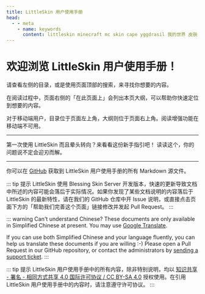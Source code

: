 ```yaml
---
title: LittleSkin 用户使用手册
head:
  - - meta
    - name: keywords
      content: littleskin minecraft mc skin cape yggdrasil 我的世界 皮肤 披风 皮肤站 外置登录
---
```


# 欢迎浏览 LittleSkin 用户使用手册！ <Badge type="tip" text="新版公测" />

请查看左侧的目录，或是使用页面顶部的搜索，来寻找你想要的内容。

在阅读过程中，页面右侧的「在此页面上」会列出本页大纲，可以帮助你快速定位到想要的内容。

对于移动端用户，目录位于页面左上角，大纲则位于页面右上角。阅读增强功能在移动端不可用。

---

<NCard title="新手指引" link="/newbee/">
第一次使用 LittleSkin 而且晕头转向？来看看这份新手指引吧！
</NCard>
<NCard title="遇到问题了？" link="/problems/">
读读这个，你的问题说不定会迎刃而解。
</NCard>

---

你可以在 [GitHub](https://github.com/LittleSkinCommspt/manual-ng) 获取到 LittleSkin 用户使用手册的所有 Markdown 源文件。

::: tip 提示
LittleSkin 使用 Blessing Skin Server 开发版本，快速的更新导致文档中所述的内容可能会落后于实际情况。如果你发现了某些文档说明的内容落后于 LittleSkin 的最新特性，请在我们的 GitHub 仓库中开 Issue 说明，或直接点击页面下方的「帮助我们完善这个页面」链接修改并发起 Pull Request。
:::

::: warning Can't understand Chinese?
These documents are only available in Simplified Chinese at present. You may use [Google Translate](https://translate.google.com/?op=websites).

If you can use both Simplified Chinese and your language fluently, you can help us translate these documents if you are willing :-) Please open a Pull Request in our GitHub repository, or contact the administrators by [sending a support ticket](/email.html).
:::

::: tip 提示
LittleSkin 用户使用手册中的所有内容，除非特别说明，均以 [知识共享 - 署名 - 相同方式共享 4.0 国际许可协议 / CC BY-SA 4.0](https://creativecommons.org/licenses/by-sa/4.0/deed.zh) 授权使用。在引用 LittleSkin 用户使用手册中的内容时，请注意遵守许可协议。
:::
